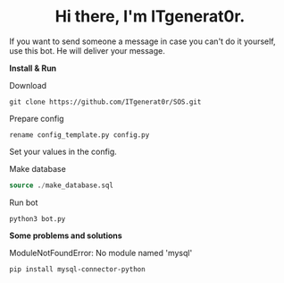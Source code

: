 <h1 align="center">Hi there, I'm ITgenerat0r.</h1>
If you want to send someone a message in case you can't do it yourself, use this bot. He will deliver your message.

**Install & Run**

Download
```terminal
git clone https://github.com/ITgenerat0r/SOS.git
```
Prepare config
```terminal
rename config_template.py config.py
```
Set your values in the config.

Make database
```sql
source ./make_database.sql
```

Run bot
```terminal
python3 bot.py 
```


**Some problems and solutions**

ModuleNotFoundError: No module named 'mysql'
```terminal
pip install mysql-connector-python
```